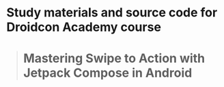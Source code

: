# Study materials and source code for **Droidcon Academy** course 
> # Mastering Swipe to Action with Jetpack Compose in Android 
